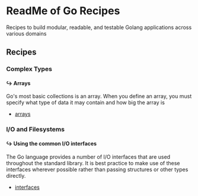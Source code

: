# ReadMe of Go Recipes

Recipes to build modular, readable, and testable Golang applications across various domains

## Recipes

### Complex Types

#### ↪️ Arrays

Go's most basic collections is an array. When you define an array, you must specify what type of data it may contain and how big the array is 

- [arrays](<./arrays/README.md>)

### I/O and Filesystems

#### ↪️ Using the common I/O interfaces

The Go language provides a number of I/O interfaces that are used throughout the standard library. It is best practice to make use of these interfaces wherever possible rather than passing structures or other types directly.

- [interfaces](<./interfaces/README.md>)

